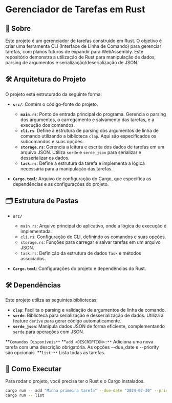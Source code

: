 # Gerenciador de Tarefas em Rust

## 📜 Sobre

Este projeto é um gerenciador de tarefas construído em Rust. O objetivo é criar uma ferramenta CLI (Interface de Linha de Comando) para gerenciar tarefas, com planos futuros de expandir para WebAssembly. Este repositório demonstra a utilização de Rust para manipulação de dados, parsing de argumentos e serialização/deserialização de JSON.

## 🛠️ Arquitetura do Projeto

O projeto está estruturado da seguinte forma:

- **`src/`**: Contém o código-fonte do projeto.
  - **`main.rs`**: Ponto de entrada principal do programa. Gerencia o parsing dos argumentos, o carregamento e salvamento das tarefas, e a execução dos comandos.
  - **`cli.rs`**: Define a estrutura de parsing dos argumentos de linha de comando utilizando a biblioteca `clap`. Aqui são especificados os subcomandos e suas opções.
  - **`storage.rs`**: Gerencia a leitura e escrita dos dados de tarefas em um arquivo JSON. Utiliza `serde` e `serde_json` para serializar e desserializar os dados.
  - **`task.rs`**: Define a estrutura da tarefa e implementa a lógica necessária para a manipulação das tarefas.

- **`Cargo.toml`**: Arquivo de configuração do Cargo, que especifica as dependências e as configurações do projeto.

## 🗂️ Estrutura de Pastas

- **`src/`**
  - `main.rs`: Arquivo principal do aplicativo, onde a lógica de execução é implementada.
  - `cli.rs`: Configuração do CLI, definindo os comandos e suas opções.
  - `storage.rs`: Funções para carregar e salvar tarefas em um arquivo JSON.
  - `task.rs`: Definição da estrutura de dados `Task` e métodos associados.

- **`Cargo.toml`**: Configurações do projeto e dependências do Rust.

## 🛠️ Dependências

Este projeto utiliza as seguintes bibliotecas:

- **`clap`**: Facilita o parsing e validação de argumentos de linha de comando.
- **`serde`**: Biblioteca para serialização e desserialização de dados. Utiliza a feature `derive` para gerar código automaticamente.
- **`serde_json`**: Manipula dados JSON de forma eficiente, complementando `serde` para operações com JSON.

**`Comandos Disponíveis**`
**`add <DESCRIPTION>:**` Adiciona uma nova tarefa com uma descrição obrigatória. As opções --due_date e --priority são opcionais.
**`list:**` Lista todas as tarefas.

## 🚀 Como Executar

Para rodar o projeto, você precisa ter o Rust e o Cargo instalados. 

```bash
cargo run -- add "Minha primeira tarefa" --due-date "2024-07-30" --priority "high"
cargo run -- list

